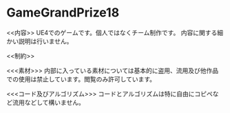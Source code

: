 # GameGrandPrize18

<<内容>>
UE4でのゲームです。個人ではなくチーム制作です。
内容に関する細かい説明は行いません。


<<制約>>

 <<<素材>>>
 内部に入っている素材については基本的に盗用、流用及び他作品での使用は禁止しています。閲覧のみ許可しています。

 <<<コード及びアルゴリズム>>>
 コードとアルゴリズムは特に自由にコピペなど流用などして構いません。
